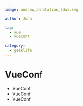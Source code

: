 ```yaml
---
image: undraw_annotation_7das.svg

author: John

tag:
  - vue 
  - vueconf
  
category:
  - geeklife
---
```


# VueConf

- VueConf
- VueConf
- VueConf
